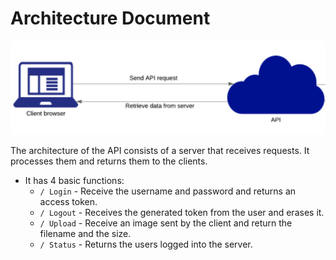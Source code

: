 Architecture Document
=====================
![API_Architecture](Architecture.png)

The architecture of the API consists of a server that receives requests. It processes them and returns them to the clients.
- It has 4 basic functions:
   - `/ Login` - Receive the username and password and returns an access token.
   - `/ Logout` - Receives the generated token from the user and erases it.
   - `/ Upload` - Receive an image sent by the client and return the filename and the size.
   - `/ Status` - Returns the users logged into the server.